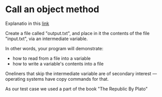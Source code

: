 # Call an object method

Explanatio in this [link](http://rosettacode.org/mw/index.php?title=File_input/output&redirect=no)

Create a file called   "output.txt",   and place in it the contents of the file   "input.txt",   via an intermediate variable.

In other words, your program will demonstrate:

*  how to read from a file into a variable
*  how to write a variable's contents into a file

Oneliners that skip the intermediate variable are of secondary interest — operating systems have copy commands for that. 

As our test case we used a part of the book "The Republic By Plato"
